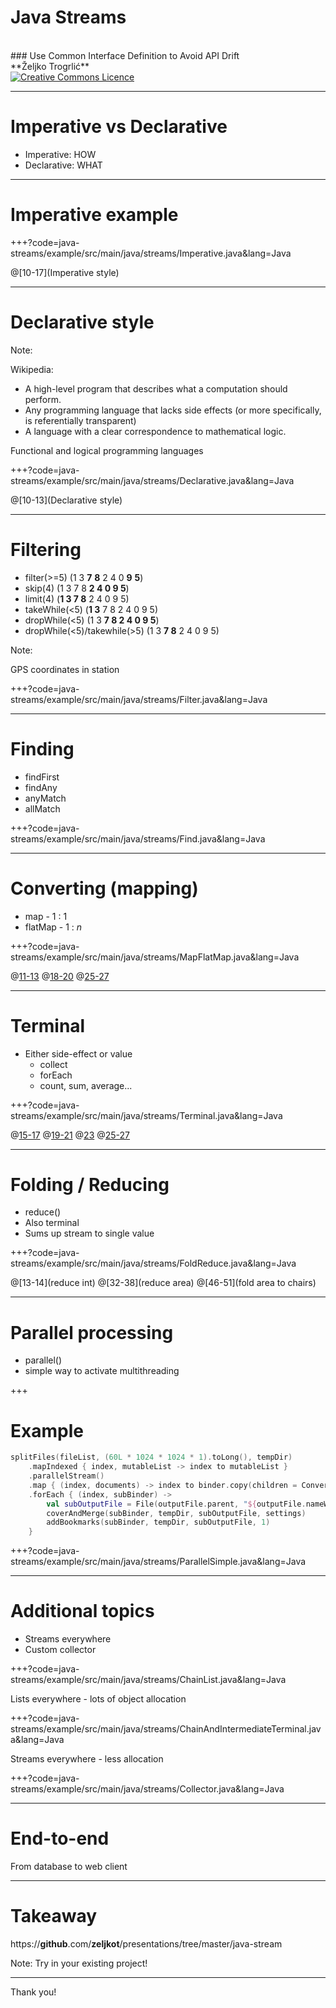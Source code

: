 # Java Streams
<BR>
### Use Common Interface Definition to Avoid API Drift

<BR>
**Željko Trogrlić**

<BR>
<a rel="license" href="http://creativecommons.org/licenses/by/4.0/"><img alt="Creative Commons Licence" style="border-width:0" src="https://i.creativecommons.org/l/by/4.0/88x31.png" /></a>

---
# Imperative vs  Declarative

* Imperative: HOW
* Declarative: WHAT

---

# Imperative example

+++?code=java-streams/example/src/main/java/streams/Imperative.java&lang=Java

@[10-17](Imperative style)

---

# Declarative style

Note:

Wikipedia:
* A high-level program that describes what a computation should perform.
* Any programming language that lacks side effects (or more specifically, is referentially transparent)
* A language with a clear correspondence to mathematical logic.

Functional and logical programming languages

+++?code=java-streams/example/src/main/java/streams/Declarative.java&lang=Java

@[10-13](Declarative style)

---

# Filtering

* filter(>=5) (1 3 **7** **8** 2 4 0 **9** **5**)
* skip(4) (1 3 7 8 **2 4 0 9 5**)
* limit(4) (**1 3 7 8** 2 4 0 9 5)
* takeWhile(<5) (**1 3** 7 8 2 4 0 9 5)
* dropWhile(<5) (1 3 **7 8 2 4 0 9 5**)
* dropWhile(<5)/takewhile(>5) (1 3 **7 8** 2 4 0 9 5)

Note:

GPS coordinates in station

+++?code=java-streams/example/src/main/java/streams/Filter.java&lang=Java

---

# Finding

* findFirst
* findAny
* anyMatch
* allMatch

+++?code=java-streams/example/src/main/java/streams/Find.java&lang=Java

---

# Converting (mapping)

* map - 1 : 1
* flatMap - 1 : _n_

+++?code=java-streams/example/src/main/java/streams/MapFlatMap.java&lang=Java

@[11-13](map)
@[18-20](flatMap)
@[25-27](flatMap)

---

# Terminal

* Either side-effect or value
  * collect
  * forEach
  * count, sum, average...

+++?code=java-streams/example/src/main/java/streams/Terminal.java&lang=Java

@[15-17](collect)
@[19-21](collect)
@[23](forEach)
@[25-27](numeric)

---

# Folding / Reducing

* reduce()
* Also terminal
* Sums up stream to single value

+++?code=java-streams/example/src/main/java/streams/FoldReduce.java&lang=Java

@[13-14](reduce int)
@[32-38](reduce area)
@[46-51](fold area to chairs)

---

# Parallel processing

* parallel()
* simple way to activate multithreading

+++

# Example

```kotlin
splitFiles(fileList, (60L * 1024 * 1024 * 1).toLong(), tempDir)
    .mapIndexed { index, mutableList -> index to mutableList }
    .parallelStream()
    .map { (index, documents) -> index to binder.copy(children = Converter.makeTree(documents)) }
    .forEach { (index, subBinder) ->
        val subOutputFile = File(outputFile.parent, "${outputFile.nameWithoutExtension}-%03d.pdf".format(index))
        coverAndMerge(subBinder, tempDir, subOutputFile, settings)
        addBookmarks(subBinder, tempDir, subOutputFile, 1)
    }
```

+++?code=java-streams/example/src/main/java/streams/ParallelSimple.java&lang=Java

---

# Additional topics

* Streams everywhere
* Custom collector

+++?code=java-streams/example/src/main/java/streams/ChainList.java&lang=Java

Lists everywhere - lots of object allocation

+++?code=java-streams/example/src/main/java/streams/ChainAndIntermediateTerminal.java&lang=Java

Streams everywhere - less allocation

+++?code=java-streams/example/src/main/java/streams/Collector.java&lang=Java

---
# End-to-end

From database to web client

---

# Takeaway

https://**github**.com/**zeljkot**/presentations/tree/master/java-stream

Note:
Try in your existing project!

---
<!-- .slide: class="center" -->

Thank you!

